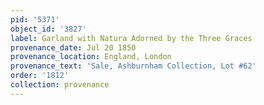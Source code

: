 ```yaml
---
pid: '5371'
object_id: '3827'
label: Garland with Natura Adorned by the Three Graces
provenance_date: Jul 20 1850
provenance_location: England, London
provenance_text: 'Sale, Ashburnham Collection, Lot #62'
order: '1812'
collection: provenance
---
```

